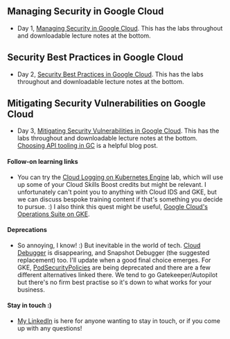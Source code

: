 ## Managing Security in Google Cloud
- Day 1, [Managing Security in Google Cloud](https://www.cloudskillsboost.google/course_templates/382). This has the labs throughout and downloadable lecture notes at the bottom.
## Security Best Practices in Google Cloud
- Day 2, [Security Best Practices in Google Cloud](https://www.cloudskillsboost.google/course_templates/87). This has the labs throughout and downloadable lecture notes at the bottom.
## Mitigating Security Vulnerabilities on Google Cloud
- Day 3, [Mitigating Security Vulnerabilities in Google Cloud](https://www.cloudskillsboost.google/course_templates/88). This has the labs throughout and downloadable lecture notes at the bottom. [Choosing API tooling in GC](https://cloud.google.com/blog/products/application-modernization/choosing-between-apigee-api-gateway-and-cloud-endpoints) is a helpful blog post.
#### Follow-on learning links
- You can try the [Cloud Logging on Kubernetes Engine](https://www.cloudskillsboost.google/focuses/10910?parent=catalog) lab, which will use up some of your Cloud Skills Boost credits but might be relevant. I unfortunately can't point you to anything with Cloud IDS and GKE, but we can discuss bespoke training content if that's something you decide to pursue. :) I also think this quest might be useful, [Google Cloud's Operations Suite on GKE](https://www.cloudskillsboost.google/quests/133). 
#### Deprecations
- So annoying, I know! :) But inevitable in the world of tech. [Cloud Debugger](https://cloud.google.com/debugger/docs/deprecations) is disappearing, and Snapshot Debugger (the suggested replacement) too. I'll update when a good final choice emerges. For GKE, [PodSecurityPolicies](https://cloud.google.com/kubernetes-engine/docs/deprecations/podsecuritypolicy) are being deprecated and there are a few different alternatives linked there. We tend to go Gatekeeper/Autopilot but there's no firm best practise so it's down to what works for your business.
#### Stay in touch :)
- [My LinkedIn](https://www.linkedin.com/in/virginiaeroberts/) is here for anyone wanting to stay in touch, or if you come up with any questions!



